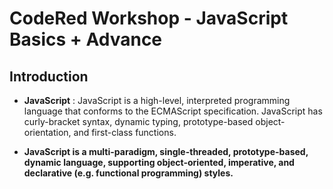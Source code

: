 # CodeRed Workshop - JavaScript Basics + Advance

## Introduction
- **JavaScript** : JavaScript is a high-level, interpreted programming language that conforms to the ECMAScript specification. JavaScript has curly-bracket syntax, dynamic typing, prototype-based object-orientation, and first-class functions.

- **JavaScript is a multi-paradigm, single-threaded, prototype-based, dynamic language, supporting object-oriented, imperative, and declarative (e.g. functional programming) styles.**